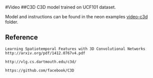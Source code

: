 #Video
##C3D
C3D model trained on UCF101 dataset.

Model and instructions can be found in the neon examples [video-c3d](https://github.com/NervanaSystems/neon/tree/master/examples/video-c3d) folder.

## Reference
```
Learning Spatiotemporal Features with 3D Convolutional Networks
http://arxiv.org/pdf/1412.0767v4.pdf
```
```
http://vlg.cs.dartmouth.edu/c3d/
```
```
https://github.com/facebook/C3D
```

